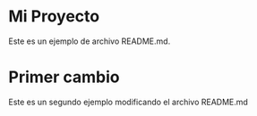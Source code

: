 # Mi Proyecto
Este es un ejemplo de archivo README.md.

# Primer cambio
Este es un segundo ejemplo modificando el archivo README.md